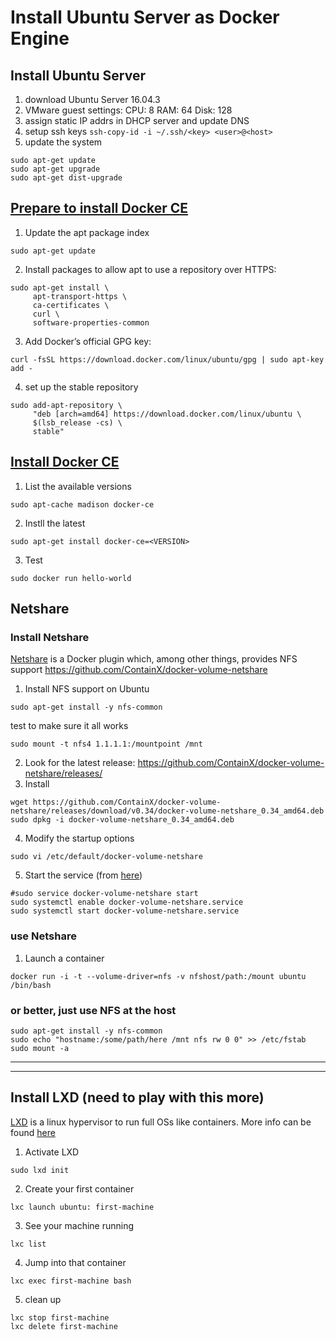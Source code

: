# Install Ubuntu Server as Docker Engine


## Install Ubuntu Server
1. download Ubuntu Server 16.04.3
2. VMware guest settings:
CPU: 8
RAM: 64
Disk: 128
3. assign static IP addrs in DHCP server and update DNS
4. setup ssh keys `ssh-copy-id -i ~/.ssh/<key> <user>@<host>`
5. update the system
``` shell
sudo apt-get update
sudo apt-get upgrade
sudo apt-get dist-upgrade
```

## [Prepare to install Docker CE](https://docs.docker.com/engine/installation/linux/docker-ce/ubuntu/#install-using-the-repository)
1. Update the apt package index
``` shell
sudo apt-get update
```
2. Install packages to allow apt to use a repository over HTTPS:
``` shell
sudo apt-get install \
     apt-transport-https \
     ca-certificates \
     curl \
     software-properties-common
```
3. Add Docker’s official GPG key:
``` shell
curl -fsSL https://download.docker.com/linux/ubuntu/gpg | sudo apt-key add -
```
4. set up the stable repository
``` shell
sudo add-apt-repository \
     "deb [arch=amd64] https://download.docker.com/linux/ubuntu \
     $(lsb_release -cs) \
     stable"
```


## [Install Docker CE](https://docs.docker.com/engine/installation/linux/docker-ce/ubuntu/#install-docker-ce-1)
1. List the available versions
``` shell
sudo apt-cache madison docker-ce
```
2. Instll the latest
``` shell
sudo apt-get install docker-ce=<VERSION>
```
3. Test
``` shell
sudo docker run hello-world
```

## Netshare
### Install Netshare
[Netshare](http://netshare.containx.io/docs/getting-started) is a Docker plugin which, among other things, provides NFS support
https://github.com/ContainX/docker-volume-netshare
1. Install NFS support on Ubuntu
``` shell
sudo apt-get install -y nfs-common
```
test to make sure it all works
``` shell
sudo mount -t nfs4 1.1.1.1:/mountpoint /mnt
```
2. Look for the latest release:  https://github.com/ContainX/docker-volume-netshare/releases/
3. Install
``` shell
wget https://github.com/ContainX/docker-volume-netshare/releases/download/v0.34/docker-volume-netshare_0.34_amd64.deb
sudo dpkg -i docker-volume-netshare_0.34_amd64.deb
```
4. Modify the startup options
``` shell
sudo vi /etc/default/docker-volume-netshare
```
5. Start the service (from [here](https://www.howtogeek.com/216454/how-to-manage-systemd-services-on-a-linux-system/))
``` shell
#sudo service docker-volume-netshare start
sudo systemctl enable docker-volume-netshare.service
sudo systemctl start docker-volume-netshare.service
```

### use Netshare
1. Launch a container
``` shell
docker run -i -t --volume-driver=nfs -v nfshost/path:/mount ubuntu /bin/bash
```

### or better, just use NFS at the host
``` shell
sudo apt-get install -y nfs-common
sudo echo "hostname:/some/path/here /mnt nfs rw 0 0" >> /etc/fstab
sudo mount -a
```


---

---

## Install LXD (need to play with this more)
[LXD](https://www.ubuntu.com/containers/lxd) is a linux hypervisor to run full OSs like containers.  More info can be found [here](https://linuxcontainers.org/lxd/getting-started-cli/)
1. Activate LXD
``` shell
sudo lxd init
```
2. Create your first container
``` shell
lxc launch ubuntu: first-machine
```
3. See your machine running
``` shell
lxc list
```
4. Jump into that container
``` shell
lxc exec first-machine bash
```
5. clean up
``` shell
lxc stop first-machine
lxc delete first-machine
```


